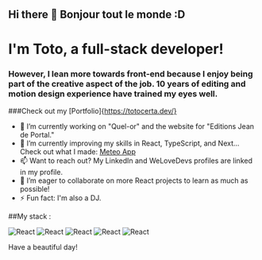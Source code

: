 ## Hi there 👋 Bonjour tout le monde :D
# I'm Toto, a full-stack developer!

### However, I lean more towards front-end because I enjoy being part of the creative aspect of the job. 10 years of editing and motion design experience have trained my eyes well.

###Check out my [Portfolio]{https://totocerta.dev/}

- 🔭 I’m currently working on "Quel-or" and the website for "Editions Jean de Portal."
- 🌱 I’m currently improving my skills in React, TypeScript, and Next... Check out what I made: [Meteo App](https://meteo-app-virid.vercel.app/)
- 📫 Want to reach out? My LinkedIn and WeLoveDevs profiles are linked in my profile.
- 👯 I’m eager to collaborate on more React projects to learn as much as possible!
- ⚡ Fun fact: I'm also a DJ.

##My stack :

![React](https://cdn.worldvectorlogo.com/logos/react-2.svg)
![React](https://cdn.worldvectorlogo.com/logos/react-2.svg)
![React](https://cdn.worldvectorlogo.com/logos/react-2.svg)
![React](https://cdn.worldvectorlogo.com/logos/react-2.svg)
![React](https://cdn.worldvectorlogo.com/logos/react-2.svg)

Have a beautiful day!
